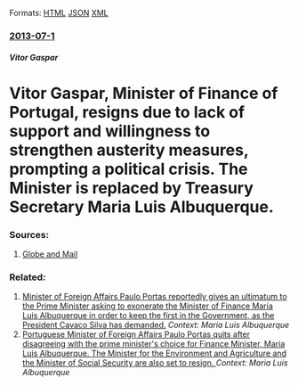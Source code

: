 
Formats: [HTML](/news/2013/07/1/vator-gaspar-minister-of-finance-of-portugal-resigns-due-to-lack-of-support-and-willingness-to-strengthen-austerity-measures-prompting-a.html)  [JSON](/news/2013/07/1/vator-gaspar-minister-of-finance-of-portugal-resigns-due-to-lack-of-support-and-willingness-to-strengthen-austerity-measures-prompting-a.json)  [XML](/news/2013/07/1/vator-gaspar-minister-of-finance-of-portugal-resigns-due-to-lack-of-support-and-willingness-to-strengthen-austerity-measures-prompting-a.xml)  

### [2013-07-1](/news/2013/07/1/index.md)

##### Vitor Gaspar
# Vitor Gaspar, Minister of Finance of Portugal, resigns due to lack of support and willingness to strengthen austerity measures, prompting a political crisis. The Minister is replaced by Treasury Secretary Maria Luis Albuquerque. 




### Sources:

1. [Globe and Mail](https://www.theglobeandmail.com/report-on-business/international-business/european-business/portugal-finance-minister-resigns/article12902660/)

### Related:

1. [Minister of Foreign Affairs Paulo Portas reportedly gives an ultimatum to the Prime Minister asking to exonerate the Minister of Finance Maria Luis Albuquerque in order to keep the first in the Government, as the President Cavaco Silva has demanded.](/news/2013/07/5/minister-of-foreign-affairs-paulo-portas-reportedly-gives-an-ultimatum-to-the-prime-minister-asking-to-exonerate-the-minister-of-finance-mar.md) _Context: Maria Luis Albuquerque_
2. [Portuguese Minister of Foreign Affairs Paulo Portas quits after disagreeing with the prime minister's choice for Finance Minister, Maria Luis Albuquerque. The Minister for the Environment and Agriculture and the Minister of Social Security are also set to resign. ](/news/2013/07/2/portuguese-minister-of-foreign-affairs-paulo-portas-quits-after-disagreeing-with-the-prime-minister-s-choice-for-finance-minister-maria-lua.md) _Context: Maria Luis Albuquerque_
